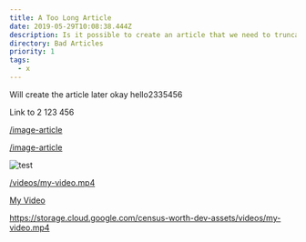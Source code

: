 ```yaml
---
title: A Too Long Article
date: 2019-05-29T10:08:38.444Z
description: Is it possible to create an article that we need to truncate
directory: Bad Articles
priority: 1
tags:
  - x
---
```

Will create the article later okay hello2335456

Link to 2 123 456

[/image-article](/image-article)

[/image-article](/image-article)

![test](/assets/screenshot-2019-06-06-at-15.48.20.png "test")

[/videos/my-video.mp4](/videos/my-video.mp4)

[My Video](/videos/my-video.mp4)



<https://storage.cloud.google.com/census-worth-dev-assets/videos/my-video.mp4>
